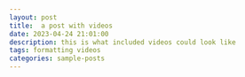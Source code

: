 ```yaml
---
layout: post
title:  a post with videos
date: 2023-04-24 21:01:00
description: this is what included videos could look like
tags: formatting videos
categories: sample-posts
---
```

